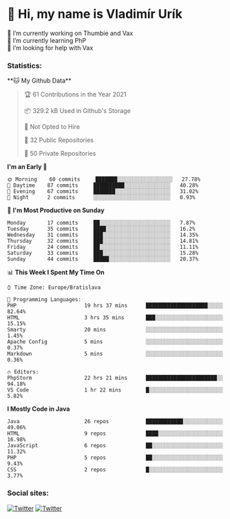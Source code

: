 <h1> 👋 Hi, my name is Vladimír Urík</h1>
<p>
 🔭 I’m currently working on Thumbie and Vax<br>
 🌱 I’m currently learning PhP<br>
 🤔 I’m looking for help with Vax<br>
</p>
<h3>Statistics:</h3>
<!--START_SECTION:waka-->
**🐱 My Github Data** 

> 🏆 61 Contributions in the Year 2021
 > 
> 📦 329.2 kB Used in Github's Storage 
 > 
> 🚫 Not Opted to Hire
 > 
> 📜 32 Public Repositories 
 > 
> 🔑 50 Private Repositories  
 > 
**I'm an Early 🐤** 

```text
🌞 Morning    60 commits     ███████░░░░░░░░░░░░░░░░░░   27.78% 
🌆 Daytime    87 commits     ██████████░░░░░░░░░░░░░░░   40.28% 
🌃 Evening    67 commits     ███████░░░░░░░░░░░░░░░░░░   31.02% 
🌙 Night      2 commits      ░░░░░░░░░░░░░░░░░░░░░░░░░   0.93%

```
📅 **I'm Most Productive on Sunday** 

```text
Monday       17 commits     ██░░░░░░░░░░░░░░░░░░░░░░░   7.87% 
Tuesday      35 commits     ████░░░░░░░░░░░░░░░░░░░░░   16.2% 
Wednesday    31 commits     ███░░░░░░░░░░░░░░░░░░░░░░   14.35% 
Thursday     32 commits     ███░░░░░░░░░░░░░░░░░░░░░░   14.81% 
Friday       24 commits     ██░░░░░░░░░░░░░░░░░░░░░░░   11.11% 
Saturday     33 commits     ███░░░░░░░░░░░░░░░░░░░░░░   15.28% 
Sunday       44 commits     █████░░░░░░░░░░░░░░░░░░░░   20.37%

```


📊 **This Week I Spent My Time On** 

```text
⌚︎ Time Zone: Europe/Bratislava

💬 Programming Languages: 
PHP                      19 hrs 37 mins      ████████████████████░░░░░   82.64% 
HTML                     3 hrs 35 mins       ███░░░░░░░░░░░░░░░░░░░░░░   15.15% 
Smarty                   20 mins             ░░░░░░░░░░░░░░░░░░░░░░░░░   1.45% 
Apache Config            5 mins              ░░░░░░░░░░░░░░░░░░░░░░░░░   0.37% 
Markdown                 5 mins              ░░░░░░░░░░░░░░░░░░░░░░░░░   0.36%

🔥 Editors: 
PhpStorm                 22 hrs 21 mins      ███████████████████████░░   94.18% 
VS Code                  1 hr 22 mins        █░░░░░░░░░░░░░░░░░░░░░░░░   5.82%

```

**I Mostly Code in Java** 

```text
Java                     26 repos            ████████████░░░░░░░░░░░░░   49.06% 
HTML                     9 repos             ████░░░░░░░░░░░░░░░░░░░░░   16.98% 
JavaScript               6 repos             ██░░░░░░░░░░░░░░░░░░░░░░░   11.32% 
PHP                      5 repos             ██░░░░░░░░░░░░░░░░░░░░░░░   9.43% 
CSS                      2 repos             █░░░░░░░░░░░░░░░░░░░░░░░░   3.77%

```



<!--END_SECTION:waka-->

<h3>Social sites:</h3>
<p><a href="https://twitter.com/GGGEDR" target="_blank"><img alt="Twitter" src="https://img.shields.io/badge/twitter-%231DA1F2.svg?&style=for-the-badge&logo=twitter&logoColor=white" /></a> <a href="https://www.reddit.com/user/GGGEDR" target="_blank"><img alt="Twitter" src="https://img.shields.io/badge/reddit-%23FE6262.svg?&style=for-the-badge&logo=reddit&logoColor=white" /></a>
</p>

